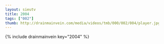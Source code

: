 ```yaml
--- 
layout: sieutv
title: 2004
tags: ["002"]
thumb: http://drainmainvein.com/media/videos/tmb/000/002/004/player.jpg
---
```

{% include drainmainvein key="2004" %} 
